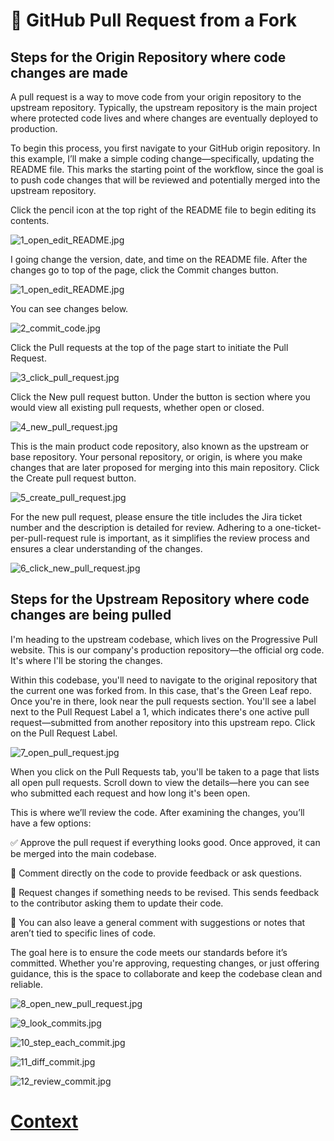 # 🔁 GitHub Pull Request from a Fork

## Steps for the Origin Repository where code changes are made 

A pull request is a way to move code from your origin repository to the upstream repository. Typically, the upstream repository is the main project where protected code lives and where changes are eventually deployed to production.

To begin this process, you first navigate to your GitHub origin repository. In this example, I’ll make a simple coding change—specifically, updating the README file. This marks the starting point of the workflow, since the goal is to push code changes that will be reviewed and potentially merged into the upstream repository.

Click the pencil icon at the top right of the README file to begin editing its contents.

![1_open_edit_README.jpg](./../IMAGES_STEPS/Pull_Request/1_open_edit_README.png)

I going change the version, date, and time on the README file. After the changes go to top of the page, click the Commit changes button.

![1_open_edit_README.jpg](./../IMAGES_STEPS/Pull_Request/1.5_commit_codeing_changes.jpg)

You can see changes below. 

![2_commit_code.jpg](./../IMAGES_STEPS/Pull_Request/2_commit_code.jpg)


Click the Pull requests at the top of the page start to initiate the Pull Request. 


![3_click_pull_request.jpg](./../IMAGES_STEPS/Pull_Request/3_click_pull_request.jpg)

Click the New pull request button. Under the button is section where you would view all existing pull requests, whether open or closed.

![4_new_pull_request.jpg](./../IMAGES_STEPS/Pull_Request/4_new_pull_request.jpg)

This is the main product code repository, also known as the upstream or base repository. Your personal repository, or origin, is where you make changes that are later proposed for merging into this main repository. Click the Create pull request button.

![5_create_pull_request.jpg](./../IMAGES_STEPS/Pull_Request/5_create_pull_request.jpg)

For the new pull request, please ensure the title includes the Jira ticket number and the description is detailed for review. Adhering to a one-ticket-per-pull-request rule is important, as it simplifies the review process and ensures a clear understanding of the changes.

![6_click_new_pull_request.jpg](./../IMAGES_STEPS/Pull_Request/6_click_new_pull_request.jpg)

## Steps for the Upstream Repository where code changes are being pulled

I'm heading to the upstream codebase, which lives on the Progressive Pull website. This is our company's production repository—the official org code. It's where I'll be storing the changes.

Within this codebase, you'll need to navigate to the original repository that the current one was forked from. In this case, that's the Green Leaf repo. Once you're in there, look near the pull requests section. You'll see a label next to the Pull Request Label a 1, which indicates there's one active pull request—submitted from another repository into this upstream repo. Click on the Pull Request Label. 

![7_open_pull_request.jpg](./../IMAGES_STEPS/Pull_Request/7_open_pull_request.jpg)

When you click on the Pull Requests tab, you'll be taken to a page that lists all open pull requests. Scroll down to view the details—here you can see who submitted each request and how long it's been open.

This is where we’ll review the code. After examining the changes, you’ll have a few options:

✅ Approve the pull request if everything looks good. Once approved, it can be merged into the main codebase.

💬 Comment directly on the code to provide feedback or ask questions.

🔄 Request changes if something needs to be revised. This sends feedback to the contributor asking them to update their code.

📝 You can also leave a general comment with suggestions or notes that aren’t tied to specific lines of code.

The goal here is to ensure the code meets our standards before it’s committed. Whether you're approving, requesting changes, or just offering guidance, this is the space to collaborate and keep the codebase clean and reliable.

![8_open_new_pull_request.jpg](./../IMAGES_STEPS/Pull_Request/8_open_new_pull_request.jpg)

![9_look_commits.jpg](./../IMAGES_STEPS/Pull_Request/9_look_commits.jpg)

![10_step_each_commit.jpg](./../IMAGES_STEPS/Pull_Request/10_step_each_commit.jpg)

![11_diff_commit.jpg](./../IMAGES_STEPS/Pull_Request/11_diff_commit.jpg)

![12_review_commit.jpg](./../IMAGES_STEPS/Pull_Request/12_review_commit.jpg)


# [Context](./../README.md)


